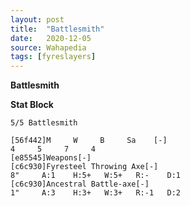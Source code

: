 ```yaml
---
layout: post
title:  "Battlesmith"
date:   2020-12-05
source: Wahapedia
tags: [fyreslayers]
---
```


**Battlesmith**

**Stat Block**
```
5/5 Battlesmith
```

```
[56f442]M     W     B     Sa    [-]
4     5     7     4     
[e85545]Weapons[-]
[c6c930]Fyresteel Throwing Axe[-]
8"     A:1    H:5+   W:5+   R:-    D:1   
[c6c930]Ancestral Battle-axe[-]
1"     A:3    H:3+   W:3+   R:-1   D:2   
```


